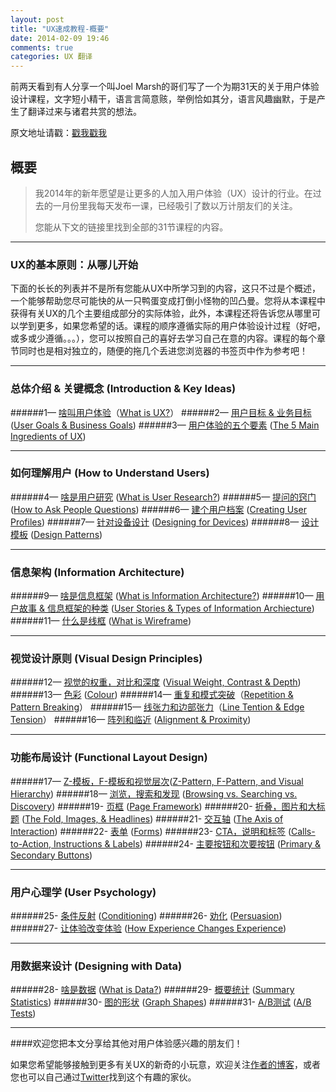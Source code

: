 ```yaml
---
layout: post
title: "UX速成教程-概要"
date: 2014-02-09 19:46
comments: true
categories: UX 翻译
---
```

前两天看到有人分享一个叫Joel Marsh的哥们写了一个为期31天的关于用户体验设计课程，文字短小精干，语言言简意赅，举例恰如其分，语言风趣幽默，于是产生了翻译过来与诸君共赏的想法。

原文地址请戳：<font color="red">[戳我戳我][1]</font>

概要
---
> 我2014年的新年愿望是让更多的人加入用户体验（UX）设计的行业。在过去的一月份里我每天发布一课，已经吸引了数以万计朋友们的关注。
>
> 您能从下文的链接里找到全部的31节课程的内容。
<!--more-->
---
### UX的基本原则：从哪儿开始

下面的长长的列表并不是所有您能从UX中所学习到的内容，这只不过是个概述，一个能够帮助您尽可能快的从一只鸭蛋变成打倒小怪物的凹凸曼。您将从本课程中获得有关UX的几个主要组成部分的实际体验，此外，本课程还将告诉您从哪里可以学到更多，如果您希望的话。课程的顺序遵循实际的用户体验设计过程（好吧，或多或少遵循。。。），您可以按照自己的喜好去学习自己在意的内容。课程的每个章节同时也是相对独立的，随便的拖几个丢进您浏览器的书签页中作为参考吧！

---
### 总体介绍 & 关键概念 (Introduction & Key Ideas)

######1— [啥叫用户体验][33]（[What is UX?][2]）
######2— [用户目标 & 业务目标][3] ([User Goals & Business Goals][3])
######3— [用户体验的五个要素][4] ([The 5 Main Ingredients of UX][4])

****
### 如何理解用户 (How to Understand Users)

######4— [啥是用户研究][5] ([What is User Research?][5])
######5— [提问的窍门][6] ([How to Ask People Questions][6]) 
######6— [建个用户档案][7] ([Creating User Profiles][7])
######7— [针对设备设计][8] ([Designing for Devices][8])
######8— [设计模板][9] ([Design Patterns][9])

****
### 信息架构 (Information Architecture)

######9— [啥是信息框架][10] ([What is Information Architecture?][10])
######10— [用户故事 & 信息框架的种类][11] ([User Stories & Types of Information Archiecture][11])
######11— [什么是线框][12] ([What is Wireframe][12])

****
### 视觉设计原则 (Visual Design Principles)

######12— [视觉的权重，对比和深度][13] ([Visual Weight, Contrast & Depth][13])
######13— [色彩][14] ([Colour][14])
######14— [重复和模式突破][15]（[Repetition & Pattern Breaking][15]）
######15— [线张力和边部张力][16]（[Line Tention & Edge Tension][16]）
######16— [阵列和临近][17] ([Alignment & Proximity][17])

****
### 功能布局设计 (Functional Layout Design)

######17— [Z-模板，F-模板和视觉层次][18]([Z-Pattern, F-Pattern, and Visual Hierarchy][18])
######18— [浏览，搜索和发现][19] ([Browsing vs. Searching vs. Discovery][19])
######19- [页框][20] ([Page Framework][20])
######20- [折叠，图片和大标题][21] ([The Fold, Images, & Headlines][21])
######21- [交互轴][22] ([The Axis of Interaction][22])
######22- [表单][23] ([Forms][23])
######23- [CTA，说明和标签][24] ([Calls-to-Action, Instructions & Labels][24])
######24- [主要按钮和次要按钮][25] ([Primary & Secondary Buttons][25])

****
### 用户心理学 (User Psychology)

######25- [条件反射][26] ([Conditioning][26])
######26- [劝化][27] ([Persuasion][27])
######27- [让体验改变体验][28] ([How Experience Changes Experience][28])

****
### 用数据来设计 (Designing with Data)
######28- [啥是数据][29] ([What is Data?][29])
######29- [概要统计][30] ([Summary Statistics][30])
######30- [图的形状][31] ([Graph Shapes][31])
######31- [A/B测试][32] ([A/B Tests][32])

****
####欢迎您把本文分享给其他对用户体验感兴趣的朋友们！

如果您希望能够接触到更多有关UX的新奇的小玩意，欢迎关注[作者的博客](http://thehipperelement.com/)，或者您也可以自己通过[Twitter](http://www.twitter.com/hipperelement)找到这个有趣的家伙。



[1]:http://thehipperelement.com/post/75476711614/ux-crash-course-31-fundamentals
[2]:http://thehipperelement.com/post/71886924188/daily-ux-crash-course-1-of-31
[3]:http://thehipperelement.com/post/71993245690/daily-ux-crash-course-2-of-31
[4]:http://thehipperelement.com/post/72080847673/daily-ux-crash-course-3-of-31
[5]:http://thehipperelement.com/post/72215356367/daily-ux-crash-course-4-of-31
[6]:http://thehipperelement.com/post/71886924188/daily-ux-crash-course-5-of-31
[7]:http://thehipperelement.com/post/71886924188/daily-ux-crash-course-6-of-31
[8]:http://thehipperelement.com/post/71886924188/daily-ux-crash-course-7-of-31
[9]:http://thehipperelement.com/post/71886924188/daily-ux-crash-course-8-of-31
[10]:http://thehipperelement.com/post/71886924188/daily-ux-crash-course-9-of-31
[11]:http://thehipperelement.com/post/71886924188/daily-ux-crash-course-10-of-31
[12]:http://thehipperelement.com/post/71886924188/daily-ux-crash-course-11-of-31
[13]:http://thehipperelement.com/post/71886924188/daily-ux-crash-course-12-of-31
[14]:http://thehipperelement.com/post/71886924188/daily-ux-crash-course-13-of-31
[15]:http://thehipperelement.com/post/71886924188/daily-ux-crash-course-14-of-31
[16]:http://thehipperelement.com/post/71886924188/daily-ux-crash-course-15-of-31
[17]:http://thehipperelement.com/post/71886924188/daily-ux-crash-course-16-of-31
[18]:http://thehipperelement.com/post/71886924188/daily-ux-crash-course-17-of-31
[19]:http://thehipperelement.com/post/71886924188/daily-ux-crash-course-18-of-31
[20]:http://thehipperelement.com/post/71886924188/daily-ux-crash-course-19-of-31
[21]:http://thehipperelement.com/post/71886924188/daily-ux-crash-course-20-of-31
[22]:http://thehipperelement.com/post/71886924188/daily-ux-crash-course-21-of-31
[23]:http://thehipperelement.com/post/71886924188/daily-ux-crash-course-22-of-31
[24]:http://thehipperelement.com/post/71886924188/daily-ux-crash-course-23-of-31
[25]:http://thehipperelement.com/post/71886924188/daily-ux-crash-course-24-of-31
[26]:http://thehipperelement.com/post/71886924188/daily-ux-crash-course-25-of-31
[27]:http://thehipperelement.com/post/71886924188/daily-ux-crash-course-26-of-31
[28]:http://thehipperelement.com/post/71886924188/daily-ux-crash-course-27-of-31
[29]:http://thehipperelement.com/post/71886924188/daily-ux-crash-course-28-of-31
[30]:http://thehipperelement.com/post/71886924188/daily-ux-crash-course-29-of-31
[31]:http://thehipperelement.com/post/71886924188/daily-ux-crash-course-30-of-31
[32]:http://thehipperelement.com/post/71886924188/daily-ux-crash-course-31-of-31
[33]:http://iceongrass.com/blog/2014/02/09/daily-ux-crash-course-1-of-31-chr
[34]:http://iceongrass.com/blog/2014/02/10/daily-ux-crash-course-2-of-31-chs
[35]:/blog/2014/02/11/daily-ux-crash-course-3-of-31-chs
[36]:http://iceongrass.com/blog/#
[37]:http://iceongrass.com/blog/#
[38]:http://iceongrass.com/blog/#
[39]:http://iceongrass.com/blog/#
[40]:http://iceongrass.com/blog/#
[41]:http://iceongrass.com/blog/#
[42]:http://iceongrass.com/blog/#
[43]:http://iceongrass.com/blog/#
[44]:http://iceongrass.com/blog/#
[45]:http://iceongrass.com/blog/#
[46]:http://iceongrass.com/blog/#
[47]:http://iceongrass.com/blog/#
[48]:http://iceongrass.com/blog/#
[49]:http://iceongrass.com/blog/#
[50]:http://iceongrass.com/blog/#
[51]:http://iceongrass.com/blog/#
[52]:http://iceongrass.com/blog/#
[53]:http://iceongrass.com/blog/#
[54]:http://iceongrass.com/blog/#
[55]:http://iceongrass.com/blog/#
[56]:http://iceongrass.com/blog/#
[57]:http://iceongrass.com/blog/#
[58]:http://iceongrass.com/blog/#
[59]:http://iceongrass.com/blog/#
[60]:http://iceongrass.com/blog/#
[61]:http://iceongrass.com/blog/#
[62]:http://iceongrass.com/blog/#